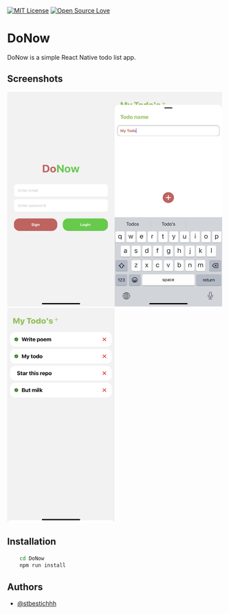 [![MIT License](https://img.shields.io/badge/License-MIT-green.svg)](LICENSE)
[![Open Source Love](https://badges.frapsoft.com/os/v1/open-source.svg?v=103)](https://github.com/ellerbrock/open-source-badges/)

# DoNow

DoNow is a simple React Native todo list app.

## Screenshots

<img src="demo/login.jpg" width="250" height="500"><img src="demo/add.jpg" width="250" height="500"><img src="demo/list.jpg" width="250" height="500">

## Installation

```bash
	cd DoNow
	npm run install
```

## Authors

- [@stbestichhh](https://www.github.com/stbestichhh)


